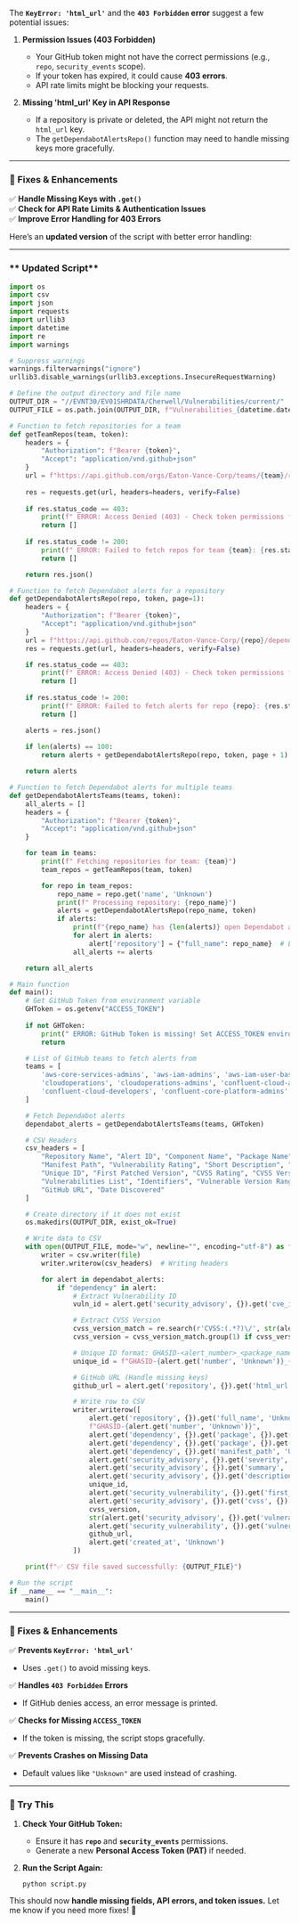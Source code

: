 The **`KeyError: 'html_url'`** and the **`403 Forbidden` error** suggest a few potential issues:

1. **Permission Issues (403 Forbidden)**  
   - Your GitHub token might not have the correct permissions (e.g., `repo`, `security_events` scope).
   - If your token has expired, it could cause **403 errors**.
   - API rate limits might be blocking your requests.

2. **Missing 'html_url' Key in API Response**  
   - If a repository is private or deleted, the API might not return the `html_url` key.
   - The `getDependabotAlertsRepo()` function may need to handle missing keys more gracefully.

---

### **🔧 Fixes & Enhancements**
✅ **Handle Missing Keys with `.get()`**  
✅ **Check for API Rate Limits & Authentication Issues**  
✅ **Improve Error Handling for 403 Errors**

Here’s an **updated version** of the script with better error handling:

---

### ** Updated Script**
```python
import os
import csv
import json
import requests
import urllib3
import datetime
import re
import warnings

# Suppress warnings
warnings.filterwarnings("ignore")
urllib3.disable_warnings(urllib3.exceptions.InsecureRequestWarning)

# Define the output directory and file name
OUTPUT_DIR = "//EVNT30/EV01SHRDATA/Cherwell/Vulnerabilities/current/"
OUTPUT_FILE = os.path.join(OUTPUT_DIR, f"Vulnerabilities_{datetime.datetime.now().strftime('%Y-%m-%d')}.csv")

# Function to fetch repositories for a team
def getTeamRepos(team, token):
    headers = {
        "Authorization": f"Bearer {token}",
        "Accept": "application/vnd.github+json"
    }
    url = f"https://api.github.com/orgs/Eaton-Vance-Corp/teams/{team}/repos"
    
    res = requests.get(url, headers=headers, verify=False)
    
    if res.status_code == 403:
        print(f" ERROR: Access Denied (403) - Check token permissions for team {team}")
        return []
    
    if res.status_code != 200:
        print(f" ERROR: Failed to fetch repos for team {team}: {res.status_code}")
        return []

    return res.json()

# Function to fetch Dependabot alerts for a repository
def getDependabotAlertsRepo(repo, token, page=1):
    headers = {
        "Authorization": f"Bearer {token}",
        "Accept": "application/vnd.github+json"
    }
    url = f"https://api.github.com/repos/Eaton-Vance-Corp/{repo}/dependabot/alerts?per_page=100&page={page}&state=open"
    res = requests.get(url, headers=headers, verify=False)

    if res.status_code == 403:
        print(f" ERROR: Access Denied (403) - Check token permissions for repo {repo}")
        return []
    
    if res.status_code != 200:
        print(f" ERROR: Failed to fetch alerts for repo {repo}: {res.status_code}")
        return []

    alerts = res.json()
    
    if len(alerts) == 100:
        return alerts + getDependabotAlertsRepo(repo, token, page + 1)

    return alerts

# Function to fetch Dependabot alerts for multiple teams
def getDependabotAlertsTeams(teams, token):
    all_alerts = []
    headers = {
        "Authorization": f"Bearer {token}",
        "Accept": "application/vnd.github+json"
    }

    for team in teams:
        print(f" Fetching repositories for team: {team}")
        team_repos = getTeamRepos(team, token)

        for repo in team_repos:
            repo_name = repo.get('name', 'Unknown')
            print(f" Processing repository: {repo_name}")
            alerts = getDependabotAlertsRepo(repo_name, token)
            if alerts:
                print(f"{repo_name} has {len(alerts)} open Dependabot alerts!")
                for alert in alerts:
                    alert['repository'] = {"full_name": repo_name}  # Ensure full_name exists
                all_alerts += alerts

    return all_alerts

# Main function
def main():
    # Get GitHub Token from environment variable
    GHToken = os.getenv("ACCESS_TOKEN")
    
    if not GHToken:
        print(" ERROR: GitHub Token is missing! Set ACCESS_TOKEN environment variable.")
        return

    # List of GitHub teams to fetch alerts from
    teams = [
        'aws-core-services-admins', 'aws-iam-admins', 'aws-iam-user-based-admins',
        'cloudoperations', 'cloudoperations-admins', 'confluent-cloud-admins',
        'confluent-cloud-developers', 'confluent-core-platform-admins'
    ]

    # Fetch Dependabot alerts
    dependabot_alerts = getDependabotAlertsTeams(teams, GHToken)

    # CSV Headers
    csv_headers = [
        "Repository Name", "Alert ID", "Component Name", "Package Name", "Ecosystem",
        "Manifest Path", "Vulnerability Rating", "Short Description", "Description",
        "Unique ID", "First Patched Version", "CVSS Rating", "CVSS Version",
        "Vulnerabilities List", "Identifiers", "Vulnerable Version Range",
        "GitHub URL", "Date Discovered"
    ]

    # Create directory if it does not exist
    os.makedirs(OUTPUT_DIR, exist_ok=True)

    # Write data to CSV
    with open(OUTPUT_FILE, mode="w", newline="", encoding="utf-8") as file:
        writer = csv.writer(file)
        writer.writerow(csv_headers)  # Writing headers

        for alert in dependabot_alerts:
            if "dependency" in alert:
                # Extract Vulnerability ID
                vuln_id = alert.get('security_advisory', {}).get('cve_id') or alert.get('security_advisory', {}).get('ghsa_id')

                # Extract CVSS Version
                cvss_version_match = re.search(r'CVSS:(.*?)\/', str(alert.get('security_advisory', {}).get('cvss', {}).get('vector_string', '')))
                cvss_version = cvss_version_match.group(1) if cvss_version_match else "N/A"

                # Unique ID format: GHASID-<alert_number>_<package_name>_<repo_name>
                unique_id = f"GHASID-{alert.get('number', 'Unknown')}_{alert.get('dependency', {}).get('package', {}).get('name', 'Unknown')}_{alert.get('repository', {}).get('full_name', 'Unknown').replace('/', '')}"

                # GitHub URL (Handle missing keys)
                github_url = alert.get('repository', {}).get('html_url', 'N/A')

                # Write row to CSV
                writer.writerow([
                    alert.get('repository', {}).get('full_name', 'Unknown'),
                    f"GHASID-{alert.get('number', 'Unknown')}",
                    alert.get('dependency', {}).get('package', {}).get('name', 'Unknown'),
                    alert.get('dependency', {}).get('package', {}).get('ecosystem', 'Unknown'),
                    alert.get('dependency', {}).get('manifest_path', 'Unknown'),
                    alert.get('security_advisory', {}).get('severity', 'Unknown'),
                    alert.get('security_advisory', {}).get('summary', 'Unknown').replace('\n', ' ').replace('\r', ''),
                    alert.get('security_advisory', {}).get('description', 'Unknown').replace('\n', ' ').replace('\r', ''),
                    unique_id,
                    alert.get('security_vulnerability', {}).get('first_patched_version', {}).get('identifier', 'Not patched'),
                    alert.get('security_advisory', {}).get('cvss', {}).get('score', 'N/A'),
                    cvss_version,
                    str(alert.get('security_advisory', {}).get('vulnerabilities', 'N/A')),
                    alert.get('security_vulnerability', {}).get('vulnerable_version_range', 'Unknown'),
                    github_url,
                    alert.get('created_at', 'Unknown')
                ])

    print(f"✅ CSV file saved successfully: {OUTPUT_FILE}")

# Run the script
if __name__ == "__main__":
    main()
```

---

### **🔹 Fixes & Enhancements**
✅ **Prevents `KeyError: 'html_url'`**  
- Uses `.get()` to avoid missing keys.

✅ **Handles `403 Forbidden` Errors**  
- If GitHub denies access, an error message is printed.

✅ **Checks for Missing `ACCESS_TOKEN`**  
- If the token is missing, the script stops gracefully.

✅ **Prevents Crashes on Missing Data**  
- Default values like `"Unknown"` are used instead of crashing.

---

### **🚀 Try This**
1. **Check Your GitHub Token:**  
   - Ensure it has **`repo`** and **`security_events`** permissions.
   - Generate a new **Personal Access Token (PAT)** if needed.

2. **Run the Script Again:**  
   ```
   python script.py
   ```

This should now **handle missing fields, API errors, and token issues.** Let me know if you need more fixes! 🚀
